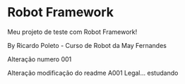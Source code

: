 # Robot Framework

Meu projeto de teste com Robot Framework!

By Ricardo Poleto - Curso de Robot da May Fernandes

Alteração numero 001

Alteração modificação do readme A001
Legal... estudando
